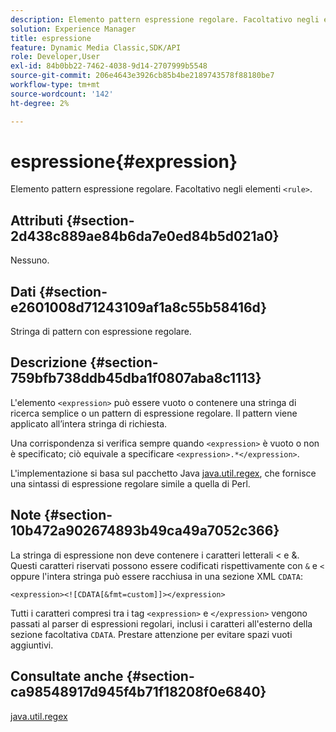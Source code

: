 ```yaml
---
description: Elemento pattern espressione regolare. Facoltativo negli elementi <rule>.
solution: Experience Manager
title: espressione
feature: Dynamic Media Classic,SDK/API
role: Developer,User
exl-id: 84b0bb22-7462-4038-9d14-2707999b5548
source-git-commit: 206e4643e3926cb85b4be2189743578f88180be7
workflow-type: tm+mt
source-wordcount: '142'
ht-degree: 2%

---
```


# espressione{#expression}

Elemento pattern espressione regolare. Facoltativo negli elementi `<rule>`.

## Attributi {#section-2d438c889ae84b6da7e0ed84b5d021a0}

Nessuno.

## Dati {#section-e2601008d71243109af1a8c55b58416d}

Stringa di pattern con espressione regolare.

## Descrizione {#section-759bfb738ddb45dba1f0807aba8c1113}

L&#39;elemento `<expression>` può essere vuoto o contenere una stringa di ricerca semplice o un pattern di espressione regolare. Il pattern viene applicato all’intera stringa di richiesta.

Una corrispondenza si verifica sempre quando `<expression>` è vuoto o non è specificato; ciò equivale a specificare `<expression>.*</expression>`.

L&#39;implementazione si basa sul pacchetto Java [java.util.regex](https://www2.cs.duke.edu/csed/java/jdk1.4.2/docs/api/), che fornisce una sintassi di espressione regolare simile a quella di Perl.

## Note {#section-10b472a902674893b49ca49a7052c366}

La stringa di espressione non deve contenere i caratteri letterali &lt; e &amp;. Questi caratteri riservati possono essere codificati rispettivamente con `&` e `<` oppure l&#39;intera stringa può essere racchiusa in una sezione XML `CDATA`:

`<expression><![CDATA[&fmt=custom]]></expression>`

Tutti i caratteri compresi tra i tag `<expression>` e `</expression>` vengono passati al parser di espressioni regolari, inclusi i caratteri all&#39;esterno della sezione facoltativa `CDATA`. Prestare attenzione per evitare spazi vuoti aggiuntivi.

## Consultate anche {#section-ca98548917d945f4b71f18208f0e6840}

[java.util.regex](https://www2.cs.duke.edu/csed/java/jdk1.4.2/docs/api/)
